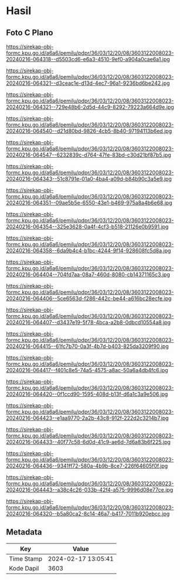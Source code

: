 # Hasil

## Foto C Plano

https://sirekap-obj-formc.kpu.go.id/a6a6/pemilu/pdpr/36/03/12/20/08/3603122008023-20240216-064318--d5503cd6-e6a3-4510-9ef0-a904a0cae6a1.jpg

https://sirekap-obj-formc.kpu.go.id/a6a6/pemilu/pdpr/36/03/12/20/08/3603122008023-20240216-064321--d3ceac1e-d13d-4ec7-96a1-9236bd6be242.jpg

https://sirekap-obj-formc.kpu.go.id/a6a6/pemilu/pdpr/36/03/12/20/08/3603122008023-20240216-064321--729e48b6-2d5d-44c9-8292-79223a664d9e.jpg

https://sirekap-obj-formc.kpu.go.id/a6a6/pemilu/pdpr/36/03/12/20/08/3603122008023-20240216-064540--d21d80bd-9826-4cb5-8b40-97194113b6ed.jpg

https://sirekap-obj-formc.kpu.go.id/a6a6/pemilu/pdpr/36/03/12/20/08/3603122008023-20240216-064547--6232839c-d764-47fe-83bd-c30d21bf87b5.jpg

https://sirekap-obj-formc.kpu.go.id/a6a6/pemilu/pdpr/36/03/12/20/08/3603122008023-20240216-064343--51c8791e-01a0-4ba4-a09d-b84b90c3a5e9.jpg

https://sirekap-obj-formc.kpu.go.id/a6a6/pemilu/pdpr/36/03/12/20/08/3603122008023-20240216-064351--09ae5b5e-6550-43e1-b469-975a8a4b6e68.jpg

https://sirekap-obj-formc.kpu.go.id/a6a6/pemilu/pdpr/36/03/12/20/08/3603122008023-20240216-064354--325e3628-0a4f-4cf3-b518-21126e0b9591.jpg

https://sirekap-obj-formc.kpu.go.id/a6a6/pemilu/pdpr/36/03/12/20/08/3603122008023-20240216-064358--6da9b4c4-b1bc-4244-9f14-928608fc5d8a.jpg

https://sirekap-obj-formc.kpu.go.id/a6a6/pemilu/pdpr/36/03/12/20/08/3603122008023-20240216-064404--704fd7aa-08a7-460d-8080-cb14371165c3.jpg

https://sirekap-obj-formc.kpu.go.id/a6a6/pemilu/pdpr/36/03/12/20/08/3603122008023-20240216-064406--5ce6563d-f286-442c-be44-a616bc28ecfe.jpg

https://sirekap-obj-formc.kpu.go.id/a6a6/pemilu/pdpr/36/03/12/20/08/3603122008023-20240216-064407--d3437e19-5f78-4bca-a2b8-0dbcd10554a8.jpg

https://sirekap-obj-formc.kpu.go.id/a6a6/pemilu/pdpr/36/03/12/20/08/3603122008023-20240216-064415--61fc7b70-0a3f-4b7d-b403-825da3209f90.jpg

https://sirekap-obj-formc.kpu.go.id/a6a6/pemilu/pdpr/36/03/12/20/08/3603122008023-20240216-064417--f401c8e5-74a5-4575-a8ac-50a6a4db4fc6.jpg

https://sirekap-obj-formc.kpu.go.id/a6a6/pemilu/pdpr/36/03/12/20/08/3603122008023-20240216-064420--0f1ccd90-1595-408d-b13f-d6a1c3a9e506.jpg

https://sirekap-obj-formc.kpu.go.id/a6a6/pemilu/pdpr/36/03/12/20/08/3603122008023-20240216-064423--e1aa9770-2a2b-43c8-912f-222d2c3214b7.jpg

https://sirekap-obj-formc.kpu.go.id/a6a6/pemilu/pdpr/36/03/12/20/08/3603122008023-20240216-064433--40f77c58-6d0d-41c9-ae6d-7d6a83b6f225.jpg

https://sirekap-obj-formc.kpu.go.id/a6a6/pemilu/pdpr/36/03/12/20/08/3603122008023-20240216-064436--9341ff72-580a-4b9b-8ce7-226f64605f0f.jpg

https://sirekap-obj-formc.kpu.go.id/a6a6/pemilu/pdpr/36/03/12/20/08/3603122008023-20240216-064443--a38c4c26-033b-42f4-a575-9996d08e77ce.jpg

https://sirekap-obj-formc.kpu.go.id/a6a6/pemilu/pdpr/36/03/12/20/08/3603122008023-20240216-064320--b5a80ca2-8c14-46a7-b417-7011b920ebcc.jpg


## Metadata

| Key        | Value               |
| ---------- | ------------------- |
| Time Stamp | 2024-02-17 13:05:41 |
| Kode Dapil | 3603                |



